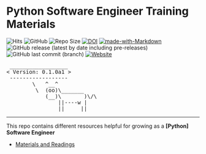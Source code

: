 # Python Software Engineer Training Materials
![Hits](https://hits.seeyoufarm.com/api/count/incr/badge.svg?url=https%3A%2F%2Fgithub.com%2Fhenryh9n%2FPython-Software-Engineer-Training&count_bg=%231BA9BA&title_bg=%23555555&icon=&icon_color=%23E7E7E7&title=Views&edge_flat=false)
![GitHub](https://img.shields.io/github/license/henryh9n/Python-Software-Engineer-Training?color=%231BA9BA)
![Repo Size](https://img.shields.io/github/repo-size/henryh9n/Python-Software-Engineer-Training.svg?label=Repo%20size&style=flat-square)
[![DOI](https://zenodo.org/badge/387821867.svg)](https://zenodo.org/badge/latestdoi/387821867)
[![made-with-Markdown](https://img.shields.io/badge/Made%20with-Markdown-1f425f.svg)](http://commonmark.org)
![GitHub release (latest by date including pre-releases)](https://img.shields.io/github/v/release/henryh9n/Python-Software-Engineer-Training?include_prereleases&label=version)
![GitHub last commit (branch)](https://img.shields.io/github/last-commit/henryh9n/Python-Software-Engineer-Training/main)
[![Website](https://img.shields.io/website?url=https%3A%2F%2Fmaterials.henryh9n.tech)](https://materials.henryh9n.tech)

<pre>
 __________________ 
< Version: 0.1.0a1 >
 ------------------ 
        \   ^__^
         \  (oo)\_______
            (__)\       )\/\
                ||----w |
                ||     ||
</pre>

<hr>

This repo contains different resources helpful for growing as a **[Python] Software Engineer**

- [Materials and Readings](MATERIALS.md)
